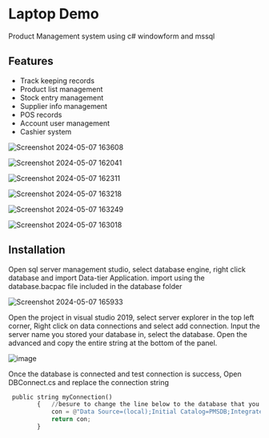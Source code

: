 # Laptop Demo
Product Management system using c# windowform and mssql
## Features
 - Track keeping records
 - Product list management
 - Stock entry management
 - Supplier info management
 - POS records
 - Account user management
 - Cashier system

![Screenshot 2024-05-07 163608](https://github.com/hieru2604/Product-management-System-windowform/assets/88078435/d802455a-54d1-43dc-a21c-586a1b260218)

![Screenshot 2024-05-07 162041](https://github.com/hieru2604/Product-management-System-windowform/assets/88078435/5a44ddec-f00b-49e8-8017-f0b745737567)

![Screenshot 2024-05-07 162311](https://github.com/hieru2604/Product-management-System-windowform/assets/88078435/0eb36887-3308-4c8d-905b-a0a85c935ab8)

![Screenshot 2024-05-07 163218](https://github.com/hieru2604/Product-management-System-windowform/assets/88078435/a5541de4-ec4e-4c70-93e8-33c84a128799)

![Screenshot 2024-05-07 163249](https://github.com/hieru2604/Product-management-System-windowform/assets/88078435/93ad0f8e-406b-4fd6-9607-bee54a5380e5)

![Screenshot 2024-05-07 163018](https://github.com/hieru2604/Product-management-System-windowform/assets/88078435/d3296d9c-3258-496b-ae68-5f8b5f15a3fc)

## Installation
Open sql server management studio, select database engine, right click database and import Data-tier Application. 
import using the database.bacpac file included in the database folder

![Screenshot 2024-05-07 165933](https://github.com/hieru2604/Product-management-System-windowform/assets/88078435/44ed8537-c503-4b2b-8f18-11fb43ada27a)

Open the project in visual studio 2019, select server explorer in the top left corner, 
Right click on data connections and select add connection.
Input the server name you stored your database in, select the database. 
Open the advanced and copy the entire string at the bottom of the panel.

![image](https://github.com/hieru2604/Product-management-System-windowform/assets/88078435/a8677fa2-0d08-4cec-824b-bdbd62ede7d7)

Once the database is connected and test connection is success,
Open DBConnect.cs and replace the connection string
```python
 public string myConnection()
        {   //besure to change the line below to the database that you connected to
            con = @"Data Source=(local);Initial Catalog=PMSDB;Integrated Security=True";
            return con;
        }
```
